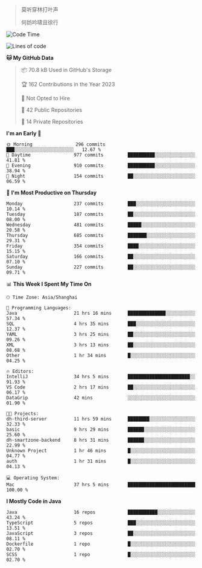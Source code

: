 > 莫听穿林打叶声
> 
> 何妨吟啸且徐行

<!-- ![Github Stats](https://github-readme-stats.vercel.app/api?username=catch6&count_private=true&show_icons=true&theme=gruvbox) -->

<!-- ![Top Langs](https://github-readme-stats.vercel.app/api/top-langs/?username=catch6&layout=compact) -->

<!--START_SECTION:waka-->
![Code Time](http://img.shields.io/badge/Code%20Time-77%20hrs%2046%20mins-blue)

![Lines of code](https://img.shields.io/badge/From%20Hello%20World%20I%27ve%20Written-9.3%20million%20lines%20of%20code-blue)

**🐱 My GitHub Data** 

> 📦 70.8 kB Used in GitHub's Storage 
 > 
> 🏆 162 Contributions in the Year 2023
 > 
> 🚫 Not Opted to Hire
 > 
> 📜 42 Public Repositories 
 > 
> 🔑 14 Private Repositories 
 > 
**I'm an Early 🐤** 

```text
🌞 Morning                296 commits         ███░░░░░░░░░░░░░░░░░░░░░░   12.67 % 
🌆 Daytime                977 commits         ██████████░░░░░░░░░░░░░░░   41.81 % 
🌃 Evening                910 commits         ██████████░░░░░░░░░░░░░░░   38.94 % 
🌙 Night                  154 commits         ██░░░░░░░░░░░░░░░░░░░░░░░   06.59 % 
```
📅 **I'm Most Productive on Thursday** 

```text
Monday                   237 commits         ███░░░░░░░░░░░░░░░░░░░░░░   10.14 % 
Tuesday                  187 commits         ██░░░░░░░░░░░░░░░░░░░░░░░   08.00 % 
Wednesday                481 commits         █████░░░░░░░░░░░░░░░░░░░░   20.58 % 
Thursday                 685 commits         ███████░░░░░░░░░░░░░░░░░░   29.31 % 
Friday                   354 commits         ████░░░░░░░░░░░░░░░░░░░░░   15.15 % 
Saturday                 166 commits         ██░░░░░░░░░░░░░░░░░░░░░░░   07.10 % 
Sunday                   227 commits         ██░░░░░░░░░░░░░░░░░░░░░░░   09.71 % 
```


📊 **This Week I Spent My Time On** 

```text
🕑︎ Time Zone: Asia/Shanghai

💬 Programming Languages: 
Java                     21 hrs 16 mins      ██████████████░░░░░░░░░░░   57.34 % 
SQL                      4 hrs 35 mins       ███░░░░░░░░░░░░░░░░░░░░░░   12.37 % 
YAML                     3 hrs 25 mins       ██░░░░░░░░░░░░░░░░░░░░░░░   09.26 % 
XML                      3 hrs 13 mins       ██░░░░░░░░░░░░░░░░░░░░░░░   08.68 % 
Other                    1 hr 34 mins        █░░░░░░░░░░░░░░░░░░░░░░░░   04.25 % 

🔥 Editors: 
IntelliJ                 34 hrs 5 mins       ███████████████████████░░   91.93 % 
VS Code                  2 hrs 17 mins       ██░░░░░░░░░░░░░░░░░░░░░░░   06.17 % 
DataGrip                 42 mins             ░░░░░░░░░░░░░░░░░░░░░░░░░   01.90 % 

🐱‍💻 Projects: 
dh-third-server          11 hrs 59 mins      ████████░░░░░░░░░░░░░░░░░   32.33 % 
basic                    9 hrs 29 mins       ██████░░░░░░░░░░░░░░░░░░░   25.60 % 
dh-smartzone-backend     8 hrs 31 mins       ██████░░░░░░░░░░░░░░░░░░░   22.99 % 
Unknown Project          1 hr 46 mins        █░░░░░░░░░░░░░░░░░░░░░░░░   04.77 % 
auth                     1 hr 31 mins        █░░░░░░░░░░░░░░░░░░░░░░░░   04.13 % 

💻 Operating System: 
Mac                      37 hrs 5 mins       █████████████████████████   100.00 % 
```

**I Mostly Code in Java** 

```text
Java                     16 repos            ███████████░░░░░░░░░░░░░░   43.24 % 
TypeScript               5 repos             ███░░░░░░░░░░░░░░░░░░░░░░   13.51 % 
JavaScript               3 repos             ██░░░░░░░░░░░░░░░░░░░░░░░   08.11 % 
Dockerfile               1 repo              █░░░░░░░░░░░░░░░░░░░░░░░░   02.70 % 
SCSS                     1 repo              █░░░░░░░░░░░░░░░░░░░░░░░░   02.70 % 
```




<!--END_SECTION:waka-->
